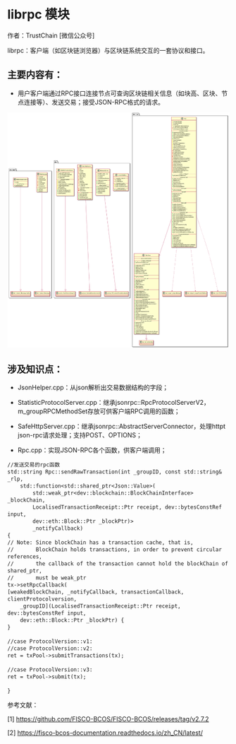 #  librpc 模块
作者：TrustChain [微信公众号]

librpc：客户端（如区块链浏览器）与区块链系统交互的一套协议和接口。



## 主要内容有：

+ 用户客户端通过RPC接口连接节点可查询区块链相关信息（如块高、区块、节点连接等）、发送交易；接受JSON-RPC格式的请求。

![](../../../../images/articles/sourceCode_knowledge_map/librpc.png)

## 涉及知识点：

+ JsonHelper.cpp：从json解析出交易数据结构的字段；

+ StatisticProtocolServer.cpp：继承jsonrpc::RpcProtocolServerV2，m_groupRPCMethodSet存放可供客户端RPC调用的函数；

+ SafeHttpServer.cpp：继承jsonrpc::AbstractServerConnector，处理httpt json-rpc请求处理；支持POST、OPTIONS；

+ Rpc.cpp：实现JSON-RPC各个函数，供客户端调用；
```
//发送交易的rpc函数
std::string Rpc::sendRawTransaction(int _groupID, const std::string& _rlp,
    std::function<std::shared_ptr<Json::Value>(
        std::weak_ptr<dev::blockchain::BlockChainInterface> _blockChain,
        LocalisedTransactionReceipt::Ptr receipt, dev::bytesConstRef input,
        dev::eth::Block::Ptr _blockPtr)>
        _notifyCallback)
{
// Note: Since blockChain has a transaction cache, that is,
//       BlockChain holds transactions, in order to prevent circular references,
//       the callback of the transaction cannot hold the blockChain of shared_ptr,
//       must be weak_ptr
tx->setRpcCallback(
[weakedBlockChain, _notifyCallback, transactionCallback, clientProtocolversion,
    _groupID](LocalisedTransactionReceipt::Ptr receipt, dev::bytesConstRef input,
    dev::eth::Block::Ptr _blockPtr) {
}

//case ProtocolVersion::v1:
//case ProtocolVersion::v2:
ret = txPool->submitTransactions(tx);

//case ProtocolVersion::v3:
ret = txPool->submit(tx);

}
```
参考文献：

[1] https://github.com/FISCO-BCOS/FISCO-BCOS/releases/tag/v2.7.2

[2] https://fisco-bcos-documentation.readthedocs.io/zh_CN/latest/